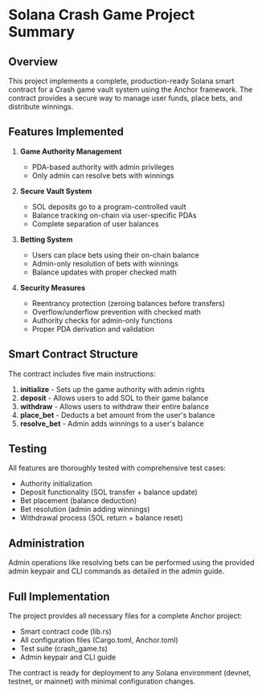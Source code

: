 # Solana Crash Game Project Summary

## Overview

This project implements a complete, production-ready Solana smart contract for a Crash game vault system using the Anchor framework. The contract provides a secure way to manage user funds, place bets, and distribute winnings.

## Features Implemented

1. **Game Authority Management**
   - PDA-based authority with admin privileges
   - Only admin can resolve bets with winnings

2. **Secure Vault System**
   - SOL deposits go to a program-controlled vault
   - Balance tracking on-chain via user-specific PDAs
   - Complete separation of user balances

3. **Betting System**
   - Users can place bets using their on-chain balance
   - Admin-only resolution of bets with winnings
   - Balance updates with proper checked math

4. **Security Measures**
   - Reentrancy protection (zeroing balances before transfers)
   - Overflow/underflow prevention with checked math
   - Authority checks for admin-only functions
   - Proper PDA derivation and validation

## Smart Contract Structure

The contract includes five main instructions:

1. **initialize** - Sets up the game authority with admin rights
2. **deposit** - Allows users to add SOL to their game balance
3. **withdraw** - Allows users to withdraw their entire balance
4. **place_bet** - Deducts a bet amount from the user's balance
5. **resolve_bet** - Admin adds winnings to a user's balance

## Testing

All features are thoroughly tested with comprehensive test cases:
- Authority initialization
- Deposit functionality (SOL transfer + balance update)
- Bet placement (balance deduction)
- Bet resolution (admin adding winnings)
- Withdrawal process (SOL return + balance reset)

## Administration

Admin operations like resolving bets can be performed using the provided admin keypair and CLI commands as detailed in the admin guide.

## Full Implementation

The project provides all necessary files for a complete Anchor project:
- Smart contract code (lib.rs)
- All configuration files (Cargo.toml, Anchor.toml)
- Test suite (crash_game.ts)
- Admin keypair and CLI guide

The contract is ready for deployment to any Solana environment (devnet, testnet, or mainnet) with minimal configuration changes. 